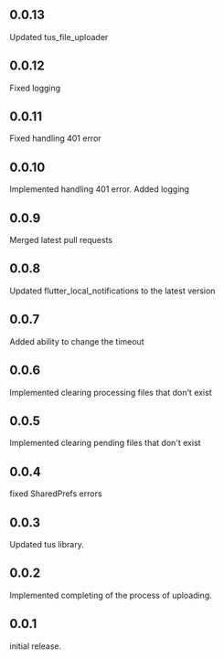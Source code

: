 ## 0.0.13

Updated tus_file_uploader

## 0.0.12

Fixed logging

## 0.0.11

Fixed handling 401 error

## 0.0.10

Implemented handling 401 error. Added logging

## 0.0.9

Merged latest pull requests

## 0.0.8

Updated flutter_local_notifications to the latest version

## 0.0.7

Added ability to change the timeout

## 0.0.6

Implemented clearing processing files that don't exist

## 0.0.5

Implemented clearing pending files that don't exist

## 0.0.4

fixed SharedPrefs errors

## 0.0.3

Updated tus library.

## 0.0.2

Implemented completing of the process of uploading.

## 0.0.1

initial release.